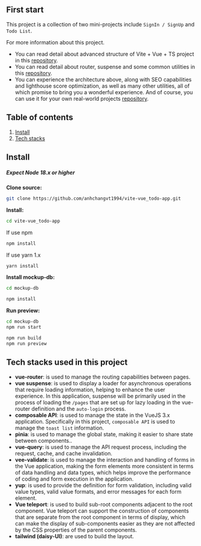 ## First start

This project is a collection of two mini-projects include `SignIn / SignUp` and `Todo List`.

For more information about this project.

- You can read detail about advanced structure of Vite + Vue + TS project in this [repository](https://github.com/anhchangvt1994/vite-project--template-vue-ts).
- You can read detail about router, suspense and some common utilities in this [repository](https://github.com/anhchangvt1994/vite-project--template-vue-ts__vue-router).
- You can experience the architecture above, along with SEO capabilities and lighthouse score optimization, as well as many other utilities, all of which promise to bring you a wonderful experience. And of course, you can use it for your own real-world projects [repository](https://github.com/anhchangvt1994/vite-project-template-vue__seo-web-scraping).

## Table of contents

1. [Install](#install)
2. [Tech stacks](#tech-stacks)

<h2 id="install">Install</h2>

##### Expect Node 18.x or higher

**Clone source:**

```bash
git clone https://github.com/anhchangvt1994/vite-vue_todo-app.git
```

**Install:**

```bash
cd vite-vue_todo-app
```

If use npm

```bash
npm install
```

If use yarn 1.x

```bash
yarn install
```

**Install mockup-db:**

```bash
cd mockup-db
```

```bash
npm install
```

**Run preview:**

```bash
cd mockup-db
npm run start
```

```bash
npm run build
npm run preview
```

<h2 id="tech-stacks">Tech stacks used in this project</h2>

- **vue-router**: is used to manage the routing capabilities between pages.
- **vue suspense**: is used to display a loader for asynchronous operations that require loading information, helping to enhance the user experience. In this application, suspense will be primarily used in the process of loading the `/pages` that are set up for lazy loading in the vue-router definition and the `auto-login` process.
- **composable API**: is used to manage the state in the VueJS 3.x application. Specifically in this project, `composable API` is used to manage the `toast list` information.
- **pinia**: is used to manage the global state, making it easier to share state between components..
- **vue-query**: is used to manage the API request process, including the request, cache, and cache invalidation.
- **vee-validate**: is used to manage the interaction and handling of forms in the Vue application, making the form elements more consistent in terms of data handling and data types, which helps improve the performance of coding and form execution in the application.
- **yup**: is used to provide the definition for form validation, including valid value types, valid value formats, and error messages for each form element.
- **Vue teleport**: is used to build sub-root components adjacent to the root component. Vue teleport can support the construction of components that are separate from the root component in terms of display, which can make the display of sub-components easier as they are not affected by the CSS properties of the parent components.
- **tailwind (daisy-UI)**: are used to build the layout.
